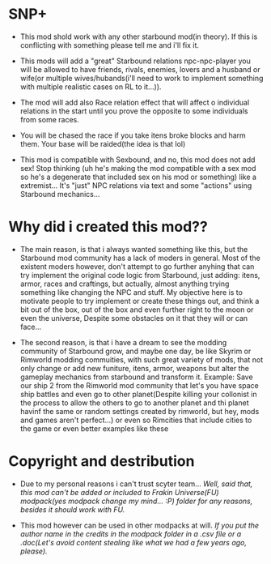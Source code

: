# SNP+

- This mod shold work with any other starbound mod(in theory). If this is conflicting with something please tell me and i'll fix it.

- This mods will add a "great" Starbound relations npc-npc-player you will be allowed to have friends, rivals, enemies, lovers and a husband or wife(or multiple wives/hubands(i'll need to work to implement something with multiple realistic cases on RL to it...)). 

- The mod will add also Race relation effect that will affect o individual relations in the start until you prove the opposite to some individuals from some races.

- You will be chased the race if you take itens broke blocks and harm them. Your base will be raided(the idea is that lol)

- This mod is compatible with Sexbound, and no, this mod does not add sex! Stop thinking (uh he's making the mod compatible with a sex mod so he's a degenerate that included sex on his mod or something) like a extremist... It's "just" NPC relations via text and some "actions" using Starbound mechanics...

# Why did i created this mod??

- The main reason, is that i always wanted something like this, but the Starbound mod community has a lack of moders in general. Most of the existent moders however, don't attempt to go further anyhing that can try implement the original code logic from Starbound, just adding: itens, armor, races and craftings, but actually, almost anything trying something like changing the NPC and stuff. My objective here is to motivate people to try implement or create these things out, and think a bit out of the box, out of the box and even further right to the moon or even the universe, Despite some obstacles on it that they will or can face... 

- The second reason, is that i have a dream to see the modding community of Starbound grow, and maybe one day, be like Skyrim or Rimworld modding commuities, with such great variety of mods, that not only change or add new funiture, itens, armor, weapons but alter the gameplay mechanics from starbound and transform it. Example: Save our ship 2 from the Rimworld mod community that let's you have space ship battles and even go to other planet(Despite killing your collonist in the process to allow the others to go to another planet and thi planet havinf the same or random settings created by rimworld, but hey, mods and games aren't perfect...) or even so Rimcities that include cities to the game or even better examples like these

# Copyright and destribution

- Due to my personal reasons i can't trust scyter team... *Well, said that, this mod can't be added or included to Frakin Universe(FU) modpack(yes modpack change my mind... :P) folder for any reasons, besides it should work with FU.*

- This mod however can be used in other modpacks at will. *If you put the author name in the credits in the modpack folder in a .csv file or a .doc(Let's avoid content stealing like what we had a few years ago, please).*
